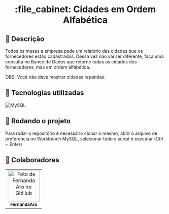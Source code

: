 <h1 align="center">:file_cabinet: Cidades em Ordem Alfabética</h1>

## :memo: Descrição

Todos os meses a empresa pede um relatório das cidades que os fornecedores estão cadastrados. Dessa vez não vai ser diferente, faça uma consulta no Banco de Dados que retorne todas as cidades dos fornecedores, mas em ordem alfabética.

OBS: Você não deve mostrar cidades repetidas.


## :wrench: Tecnologias utilizadas

![MySQL](https://img.shields.io/badge/mysql-%2300f.svg?style=for-the-badge&logo=mysql&logoColor=white)

## :rocket: Rodando o projeto

Para rodar o repositório é necessário clonar o mesmo, abrir o arquivo de preferencia no Workbench MySQL, selecionar todo o script e executar (Ctrl + Enter)

## :handshake: Colaboradores

<table>
  <tr>
    <td align="center">
      <a href="http://github.com/FernandaAro">
        <img src="https://avatars.githubusercontent.com/u/124160969?v=4" width="100px;" alt="Foto de Fernanda Aro no GitHub"/><br>
        <sub>
          <b>FernandaAro</b>
        </sub>
      </a>
    </td>
  </tr>
</table>